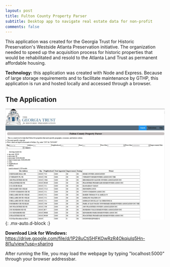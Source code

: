 ```yaml
---
layout: post
title: Fulton County Property Parser
subtitle: Desktop app to navigate real estate data for non-profit
comments: false
---
```


This application was created for the Georgia Trust for Historic Preservation's Westside Atlanta Preservation initiative. The organization needed to speed up the acquisition process for historic properties that would be rehabilitated and resold to the Atlanta Land Trust as permanent affordable housing.

**Technology:** this application was created with Node and Express. Because of large storage requirements and to facilitate maintenance by GTHP, this application is run and hosted locally and accessed through a browser.

## The Application

![Crepe](https://github.com/agudiswitz/Anton-Gudiswitz/blob/master/assets/GTHPHousfinder.jpg){: .mx-auto.d-block :}

**Download Link for Windows:**
https://drive.google.com/file/d/1P28uCtj5HFKOwRzR4Okqiulq5Hn-8l1u/view?usp=sharing

After running the file, you may load the webpage by typing "localhost:5000" through your browser addressbar. 
